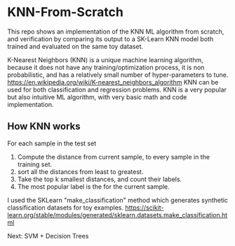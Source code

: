 # KNN-From-Scratch
This repo shows an implementation of the KNN ML algorithm from scratch, and verification by comparing its output to a SK-Learn KNN model both trained and evaluated on the same toy dataset. 


K-Nearest Neighbors (KNN) is a unique machine learning algorithm, because it does not have any training/optimization process, it is non probabilistic, and has a relatively small number of hyper-parameters to tune. https://en.wikipedia.org/wiki/K-nearest_neighbors_algorithm KNN can be used for both classification and regression problems. KNN is a very popular but also intuitive ML algorithm, with very basic math and code implementation. 

## How KNN works

For each sample in the test set
1. Compute the distance from current sample, to every sample in the training set. 
2. sort all the distances from least to greatest. 
3. Take the top k smallest distances, and count their labels. 
4. The most popular label is the for the current sample. 

I used the SKLearn "make_classification" method which generates synthetic classification datasets for toy examples. https://scikit-learn.org/stable/modules/generated/sklearn.datasets.make_classification.html



Next: SVM + Decision Trees

